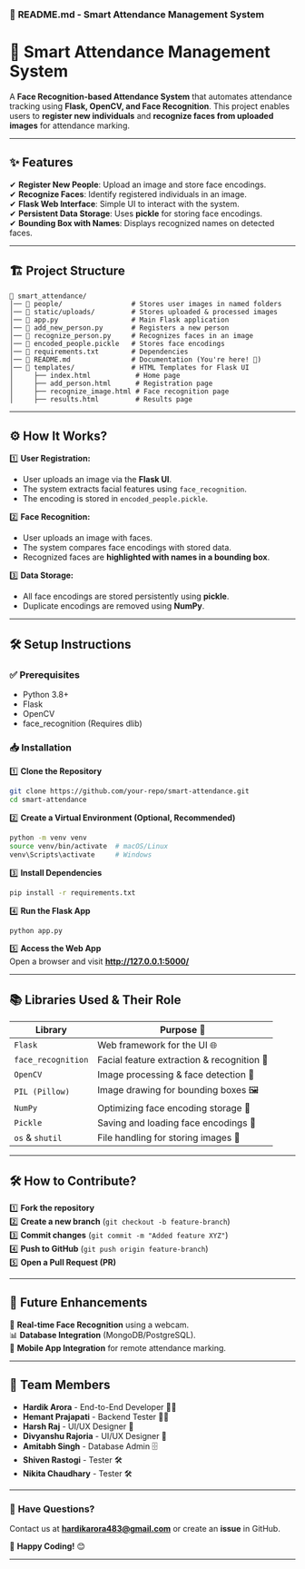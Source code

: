 ### 📌 **README.md** - Smart Attendance Management System  

# 🏫 Smart Attendance Management System  

A **Face Recognition-based Attendance System** that automates attendance tracking using **Flask, OpenCV, and Face Recognition**. This project enables users to **register new individuals** and **recognize faces from uploaded images** for attendance marking.  

---

## ✨ **Features**  

✔ **Register New People**: Upload an image and store face encodings.  
✔ **Recognize Faces**: Identify registered individuals in an image.  
✔ **Flask Web Interface**: Simple UI to interact with the system.  
✔ **Persistent Data Storage**: Uses **pickle** for storing face encodings.  
✔ **Bounding Box with Names**: Displays recognized names on detected faces.  

---

## 🏗 **Project Structure**  

```
📂 smart_attendance/
│── 📁 people/                 # Stores user images in named folders
│── 📁 static/uploads/         # Stores uploaded & processed images
│── 📜 app.py                  # Main Flask application
│── 📜 add_new_person.py       # Registers a new person
│── 📜 recognize_person.py     # Recognizes faces in an image
│── 📜 encoded_people.pickle   # Stores face encodings
│── 📜 requirements.txt        # Dependencies
│── 📜 README.md               # Documentation (You're here! 🎉)
│── 📁 templates/              # HTML Templates for Flask UI
│     ├── index.html           # Home page
│     ├── add_person.html      # Registration page
│     ├── recognize_image.html # Face recognition page
│     ├── results.html         # Results page
```

---

## ⚙ **How It Works?**  

1️⃣ **User Registration:**  
   - User uploads an image via the **Flask UI**.  
   - The system extracts facial features using `face_recognition`.  
   - The encoding is stored in `encoded_people.pickle`.  

2️⃣ **Face Recognition:**  
   - User uploads an image with faces.  
   - The system compares face encodings with stored data.  
   - Recognized faces are **highlighted with names in a bounding box**.  

3️⃣ **Data Storage:**  
   - All face encodings are stored persistently using **pickle**.  
   - Duplicate encodings are removed using **NumPy**.  

---

## 🛠 **Setup Instructions**  

### ✅ Prerequisites  
- Python 3.8+  
- Flask  
- OpenCV  
- face_recognition (Requires dlib)  

### 📥 Installation  

1️⃣ **Clone the Repository**  
```bash
git clone https://github.com/your-repo/smart-attendance.git
cd smart-attendance
```

2️⃣ **Create a Virtual Environment (Optional, Recommended)**  
```bash
python -m venv venv
source venv/bin/activate  # macOS/Linux
venv\Scripts\activate     # Windows
```

3️⃣ **Install Dependencies**  
```bash
pip install -r requirements.txt
```

4️⃣ **Run the Flask App**  
```bash
python app.py
```

5️⃣ **Access the Web App**  
Open a browser and visit **http://127.0.0.1:5000/**  

---

## 📚 **Libraries Used & Their Role**  

| Library              | Purpose 📌 |
|----------------------|-----------|
| `Flask`             | Web framework for the UI 🌐 |
| `face_recognition`  | Facial feature extraction & recognition 🤖 |
| `OpenCV`            | Image processing & face detection 📸 |
| `PIL (Pillow)`      | Image drawing for bounding boxes 🖼 |
| `NumPy`             | Optimizing face encoding storage 🔢 |
| `Pickle`            | Saving and loading face encodings 🔐 |
| `os` & `shutil`     | File handling for storing images 📂 |

---

## 🛠 **How to Contribute?**  

1️⃣ **Fork the repository**  
2️⃣ **Create a new branch** (`git checkout -b feature-branch`)  
3️⃣ **Commit changes** (`git commit -m "Added feature XYZ"`)  
4️⃣ **Push to GitHub** (`git push origin feature-branch`)  
5️⃣ **Open a Pull Request (PR)**  

---

## 🎯 **Future Enhancements**  

🚀 **Real-time Face Recognition** using a webcam.  
📊 **Database Integration** (MongoDB/PostgreSQL).  
📌 **Mobile App Integration** for remote attendance marking.  

---

## 👥 **Team Members**  

- **Hardik Arora** - End-to-End Developer 🧑‍💻  
- **Hemant Prajapati** - Backend Tester 🧑‍💻  
- **Harsh Raj** - UI/UX Designer 🎨  
- **Divyanshu Rajoria** - UI/UX Designer 🎨  
- **Amitabh Singh** - Database Admin 🗄  
- **Shiven Rastogi** - Tester 🛠  
- **Nikita Chaudhary** - Tester 🛠  

---

### 📧 **Have Questions?**  

Contact us at **hardikarora483@gmail.com** or create an **issue** in GitHub.  

🚀 **Happy Coding!** 😊  

---

